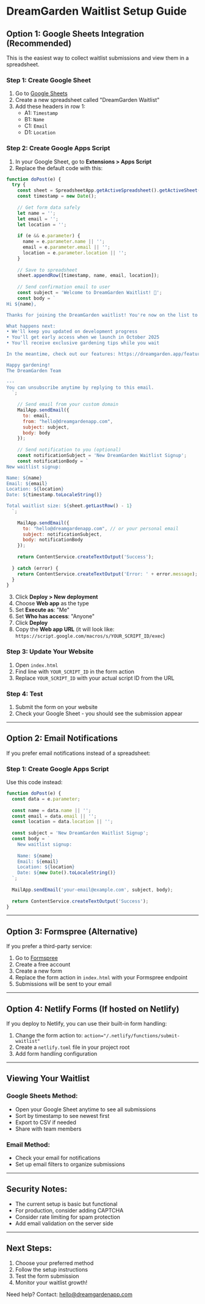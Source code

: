 # DreamGarden Waitlist Setup Guide

## Option 1: Google Sheets Integration (Recommended)

This is the easiest way to collect waitlist submissions and view them in a spreadsheet.

### Step 1: Create Google Sheet
1. Go to [Google Sheets](https://sheets.google.com)
2. Create a new spreadsheet called "DreamGarden Waitlist"
3. Add these headers in row 1:
   - A1: `Timestamp`
   - B1: `Name`
   - C1: `Email`
   - D1: `Location`

### Step 2: Create Google Apps Script
1. In your Google Sheet, go to **Extensions > Apps Script**
2. Replace the default code with this:

```javascript
function doPost(e) {
  try {
    const sheet = SpreadsheetApp.getActiveSpreadsheet().getActiveSheet();
    const timestamp = new Date();
    
    // Get form data safely
    let name = '';
    let email = '';
    let location = '';
    
    if (e && e.parameter) {
      name = e.parameter.name || '';
      email = e.parameter.email || '';
      location = e.parameter.location || '';
    }
    
    // Save to spreadsheet
    sheet.appendRow([timestamp, name, email, location]);
    
    // Send confirmation email to user
    const subject = 'Welcome to DreamGarden Waitlist! 🌱';
    const body = `
Hi ${name},

Thanks for joining the DreamGarden waitlist! You're now on the list to be among the first to experience Australia's AI-powered gardening companion.

What happens next:
• We'll keep you updated on development progress
• You'll get early access when we launch in October 2025
• You'll receive exclusive gardening tips while you wait

In the meantime, check out our features: https://dreamgarden.app/features

Happy gardening!
The DreamGarden Team

---
You can unsubscribe anytime by replying to this email.
  `;
    
    // Send email from your custom domain
    MailApp.sendEmail({
      to: email,
      from: "hello@dreamgardenapp.com",
      subject: subject,
      body: body
    });
    
    // Send notification to you (optional)
    const notificationSubject = 'New DreamGarden Waitlist Signup';
    const notificationBody = `
New waitlist signup:

Name: ${name}
Email: ${email}
Location: ${location}
Date: ${timestamp.toLocaleString()}

Total waitlist size: ${sheet.getLastRow() - 1}
  `;
    
    MailApp.sendEmail({
      to: "hello@dreamgardenapp.com", // or your personal email
      subject: notificationSubject,
      body: notificationBody
    });
    
    return ContentService.createTextOutput('Success');
    
  } catch (error) {
    return ContentService.createTextOutput('Error: ' + error.message);
  }
}
```

3. Click **Deploy > New deployment**
4. Choose **Web app** as the type
5. Set **Execute as**: "Me"
6. Set **Who has access**: "Anyone"
7. Click **Deploy**
8. Copy the **Web app URL** (it will look like: `https://script.google.com/macros/s/YOUR_SCRIPT_ID/exec`)

### Step 3: Update Your Website
1. Open `index.html`
2. Find line with `YOUR_SCRIPT_ID` in the form action
3. Replace `YOUR_SCRIPT_ID` with your actual script ID from the URL

### Step 4: Test
1. Submit the form on your website
2. Check your Google Sheet - you should see the submission appear

---

## Option 2: Email Notifications

If you prefer email notifications instead of a spreadsheet:

### Step 1: Create Google Apps Script
Use this code instead:

```javascript
function doPost(e) {
  const data = e.parameter;
  
  const name = data.name || '';
  const email = data.email || '';
  const location = data.location || '';
  
  const subject = 'New DreamGarden Waitlist Signup';
  const body = `
    New waitlist signup:
    
    Name: ${name}
    Email: ${email}
    Location: ${location}
    Date: ${new Date().toLocaleString()}
  `;
  
  MailApp.sendEmail('your-email@example.com', subject, body);
  
  return ContentService.createTextOutput('Success');
}
```

---

## Option 3: Formspree (Alternative)

If you prefer a third-party service:

1. Go to [Formspree](https://formspree.io)
2. Create a free account
3. Create a new form
4. Replace the form action in `index.html` with your Formspree endpoint
5. Submissions will be sent to your email

---

## Option 4: Netlify Forms (If hosted on Netlify)

If you deploy to Netlify, you can use their built-in form handling:

1. Change the form action to: `action="/.netlify/functions/submit-waitlist"`
2. Create a `netlify.toml` file in your project root
3. Add form handling configuration

---

## Viewing Your Waitlist

### Google Sheets Method:
- Open your Google Sheet anytime to see all submissions
- Sort by timestamp to see newest first
- Export to CSV if needed
- Share with team members

### Email Method:
- Check your email for notifications
- Set up email filters to organize submissions

---

## Security Notes:
- The current setup is basic but functional
- For production, consider adding CAPTCHA
- Consider rate limiting for spam protection
- Add email validation on the server side

---

## Next Steps:
1. Choose your preferred method
2. Follow the setup instructions
3. Test the form submission
4. Monitor your waitlist growth!

Need help? Contact: hello@dreamgardenapp.com 